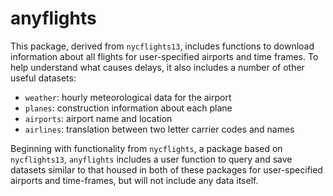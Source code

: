 # anyflights

This package, derived from `nycflights13`, includes functions to download information about all flights for user-specified airports and time frames. To help understand 
what causes delays, it also includes a number of other useful datasets:

* `weather`: hourly meteorological data for the airport
* `planes`: construction information about each plane
* `airports`: airport name and location
* `airlines`: translation between two letter carrier codes and names

Beginning with functionality from `nycflights`, a package based on `nycflights13`, `anyflights` includes a user function to query and save datasets similar to that housed in both of these packages for user-specified airports and time-frames, but will not include any data itself.
